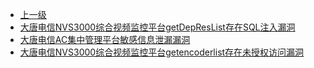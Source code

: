* [上一级](docs/wy876_poc/)
* [大唐电信NVS3000综合视频监控平台getDepResList存在SQL注入漏洞](docs/wy876_poc/%E5%A4%A7%E5%94%90%E7%94%B5%E4%BF%A1/%E5%A4%A7%E5%94%90%E7%94%B5%E4%BF%A1NVS3000%E7%BB%BC%E5%90%88%E8%A7%86%E9%A2%91%E7%9B%91%E6%8E%A7%E5%B9%B3%E5%8F%B0getDepResList%E5%AD%98%E5%9C%A8SQL%E6%B3%A8%E5%85%A5%E6%BC%8F%E6%B4%9E.md)
* [大唐电信AC集中管理平台敏感信息泄漏漏洞](docs/wy876_poc/%E5%A4%A7%E5%94%90%E7%94%B5%E4%BF%A1/%E5%A4%A7%E5%94%90%E7%94%B5%E4%BF%A1AC%E9%9B%86%E4%B8%AD%E7%AE%A1%E7%90%86%E5%B9%B3%E5%8F%B0%E6%95%8F%E6%84%9F%E4%BF%A1%E6%81%AF%E6%B3%84%E6%BC%8F%E6%BC%8F%E6%B4%9E.md)
* [大唐电信NVS3000综合视频监控平台getencoderlist存在未授权访问漏洞](docs/wy876_poc/%E5%A4%A7%E5%94%90%E7%94%B5%E4%BF%A1/%E5%A4%A7%E5%94%90%E7%94%B5%E4%BF%A1NVS3000%E7%BB%BC%E5%90%88%E8%A7%86%E9%A2%91%E7%9B%91%E6%8E%A7%E5%B9%B3%E5%8F%B0getencoderlist%E5%AD%98%E5%9C%A8%E6%9C%AA%E6%8E%88%E6%9D%83%E8%AE%BF%E9%97%AE%E6%BC%8F%E6%B4%9E.md)
